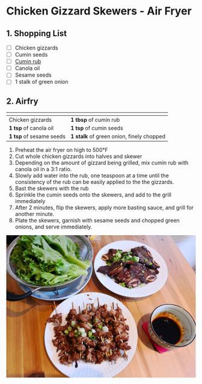 # Chicken Gizzard Skewers - Air Fryer

## 1. Shopping List
- [ ] Chicken gizzards
- [ ] Cumin seeds
- [ ] [Cumin rub][1]
- [ ] Canola oil
- [ ] Sesame seeds
- [ ] 1 stalk of green onion

## 2. Airfry
|<!-- -->|<!-- -->|
|---|---|
| Chicken gizzards | **1 tbsp** of cumin rub |
| **1 tsp** of canola oil | **1 tsp** of cumin seeds |
| **1 tsp** of sesame seeds | **1 stalk** of green onion, finely chopped |

1. Preheat the air fryer on high to 500°F
2. Cut whole chicken gizzards into halves and skewer
3. Depending on the amount of gizzard being grilled, mix cumin rub with canola oil in a 3:1 ratio.
4. Slowly add water into the rub, one teaspoon at a time until the consistency of the rub can be easily applied to the the gizzards.
5. Bast the skewers with the rub
6. Sprinkle the cumin seeds onto the skewers, and add to the grill immediately
7. After 2 minutes, flip the skewers, apply more basting sauce, and grill for another minute. 
8. Plate the skewers, garnish with sesame seeds and chopped green onions, and serve immediately.

![Final presentation of Chicken Gizzard Skewers](Images/Chicken%20Gizzard%20Skewers%20-%20Overview.jpg)

[1]: https://github.com/nanotalks/recipes/blob/master/Spices%20and%20Sauces/Cumin%20Rub.md